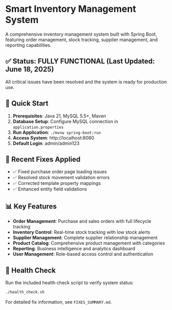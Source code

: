 # Smart Inventory Management System

A comprehensive inventory management system built with Spring Boot, featuring order management, stock tracking, supplier management, and reporting capabilities.

## ✅ Status: FULLY FUNCTIONAL (Last Updated: June 18, 2025)

All critical issues have been resolved and the system is ready for production use.

## 🚀 Quick Start

1. **Prerequisites**: Java 21, MySQL 5.5+, Maven
2. **Database Setup**: Configure MySQL connection in `application.properties`
3. **Run Application**: `./mvnw spring-boot:run`
4. **Access System**: http://localhost:8080
5. **Default Login**: admin/admin123

## 🔧 Recent Fixes Applied

- ✅ Fixed purchase order page loading issues
- ✅ Resolved stock movement validation errors  
- ✅ Corrected template property mappings
- ✅ Enhanced entity field validations

## 📊 Key Features

- **Order Management**: Purchase and sales orders with full lifecycle tracking
- **Inventory Control**: Real-time stock tracking with low stock alerts
- **Supplier Management**: Complete supplier relationship management
- **Product Catalog**: Comprehensive product management with categories
- **Reporting**: Business intelligence and analytics dashboard
- **User Management**: Role-based access control and authentication

## 🧪 Health Check

Run the included health check script to verify system status:
```bash
./health_check.sh
```

For detailed fix information, see `FIXES_SUMMARY.md`.
